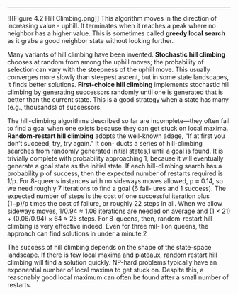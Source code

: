 
____
![[Figure 4.2 Hill Climbing.png]]
This algorithm moves in the direction of increasing value - uphill. It terminates when it reaches a peak where no neighbor has a higher value. This is sometimes called **greedy local search** as it grabs a good neighbor state without looking further. 

Many variants of hill climbing have been invented. **Stochastic hill climbing** chooses at random from among the uphill moves; the probability of selection can vary with the steepness of the uphill move. This usually converges more slowly than steepest ascent, but in some state landscapes, it finds better solutions. **First-choice hill climbing** implements stochastic hill climbing by generating successors randomly until one is generated that is better than the current state. This is a good strategy when a state has many (e.g., thousands) of successors.

The hill-climbing algorithms described so far are incomplete—they often fail to find a goal when one exists because they can get stuck on local maxima. **Random-restart hill climbing** adopts the well-known adage, “If at first you don’t succeed, try, try again.” It con- ducts a series of hill-climbing searches from randomly generated initial states,1 until a goal is found. It is trivially complete with probability approaching 1, because it will eventually generate a goal state as the initial state. If each hill-climbing search has a probability p of success, then the expected number of restarts required is 1/p. For 8-queens instances with no sideways moves allowed, p ≈ 0.14, so we need roughly 7 iterations to find a goal (6 fail- ures and 1 success). The expected number of steps is the cost of one successful iteration plus (1−p)/p times the cost of failure, or roughly 22 steps in all. When we allow sideways moves, 1/0.94 ≈ 1.06 iterations are needed on average and (1 × 21) + (0.06/0.94) × 64 ≈ 25 steps. For 8-queens, then, random-restart hill climbing is very effective indeed. Even for three mil- lion queens, the approach can find solutions in under a minute.2

The success of hill climbing depends on the shape of the state-space landscape. If there is few local maxima and plateaux, random restart hill climbing will find a solution quickly. NP-hard problems typically have an exponential number of local maxima to get stuck on. Despite this, a reasonably good local maximum can often be found after a small number of restarts.
